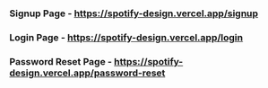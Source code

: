 ### Signup Page - https://spotify-design.vercel.app/signup
### Login Page - https://spotify-design.vercel.app/login
### Password Reset Page - https://spotify-design.vercel.app/password-reset

<!-- <img src="https://i.postimg.cc/q7mqgHrC/Screenshot-2023-03-09-at-11-24-58-PM.png" ></img> -->
<!-- <img src="https://i.postimg.cc/SK54wSqV/Screenshot-2023-03-09-at-11-12-36-PM.png" ></img>
<img src="https://i.postimg.cc/wjqsBVNZ/Screenshot-2023-03-09-at-11-12-43-PM.png" ></img>
<img src="https://i.postimg.cc/7PSCMcMj/Screenshot-2023-03-09-at-11-12-48-PM.png" ></img>
<img src="https://i.postimg.cc/XvTJ9cZV/Screenshot-2023-03-09-at-11-13-08-PM.png" ></img>
<img src="https://i.postimg.cc/0QBLzcrf/Screenshot-2023-03-09-at-11-31-34-PM.png" ></img>
<img src="https://i.postimg.cc/RZmVCVk0/Screenshot-2023-03-09-at-11-31-26-PM.png" ></img> -->
